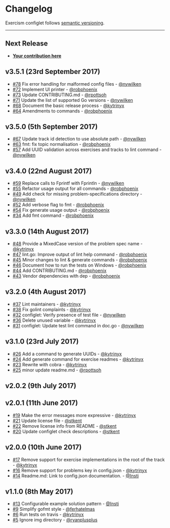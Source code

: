 # Changelog

Exercism configlet follows [semantic versioning](http://semver.org/).

----------------

## Next Release

* [**Your contribution here**](/CONTRIBUTING.md)

## v3.5.1 (23rd September 2017)

* [#78](https://github.com/exercism/configlet/pull/78) Fix error handling for malformed config files - [@nywilken]
* [#72](https://github.com/exercism/configlet/pull/72) Implement UI printer - [@robphoenix]
* [#73](https://github.com/exercism/configlet/pull/73) Update CONTRIBUTING.md - [@rpottsoh]
* [#71](https://github.com/exercism/configlet/pull/71) Update the list of supported Go versions - [@nywilken]
* [#68](https://github.com/exercism/configlet/pull/68) Document the basic release process - [@kytrinyx]
* [#64](https://github.com/exercism/configlet/pull/64) Amendments to commands - [@robphoenix]

## v3.5.0 (5th September 2017)

* [#67](https://github.com/exercism/configlet/pull/67) Update track id detection to use absolute path - [@nywilken]
* [#63](https://github.com/exercism/configlet/pull/63) fmt: fix topic normalisation - [@robphoenix]
* [#57](https://github.com/exercism/configlet/pull/57) Add UUID validation across exercises and tracks to lint command - [@nywilken]

## v3.4.0 (22nd August 2017)

* [#59](https://github.com/exercism/configlet/pull/59) Replace calls to Fprintf with Fprintln - [@nywilken]
* [#55](https://github.com/exercism/configlet/pull/55) Refactor usage output for all commands - [@robphoenix]
* [#49](https://github.com/exercism/configlet/pull/49) Add check for missing problem-specifications directory - [@nywilken]
* [#52](https://github.com/exercism/configlet/pull/52) Add verbose flag to fmt - [@robphoenix]
* [#54](https://github.com/exercism/configlet/pull/54) Fix generate usage output - [@robphoenix]
* [#34](https://github.com/exercism/configlet/pull/34) Add fmt command - [@robphoenix]

## v3.3.0 (14th August 2017)

* [#48](https://github.com/exercism/configlet/pull/48) Provide a MixedCase version of the problem spec name - [@kytrinyx]
* [#47](https://github.com/exercism/configlet/pull/47) lint.go: Improve output of lint help command - [@robphoenix]
* [#45](https://github.com/exercism/configlet/pull/45) Minor changes to lint & generate commands - [@robphoenix]
* [#46](https://github.com/exercism/configlet/pull/46) Document how to run the tests on Windows - [@robphoenix]
* [#44](https://github.com/exercism/configlet/pull/44) Add CONTRIBUTING.md - [@robphoenix]
* [#43](https://github.com/exercism/configlet/pull/43) Vendor dependencies with dep - [@robphoenix]

## v3.2.0 (4th August 2017)

* [#37](https://github.com/exercism/configlet/pull/37) Lint maintainers - [@kytrinyx]
* [#38](https://github.com/exercism/configlet/pull/38) Fix golint complaints - [@kytrinyx]
* [#32](https://github.com/exercism/configlet/pull/32) configlet: Verify presence of test file - [@nywilken]
* [#36](https://github.com/exercism/configlet/pull/36) Delete unused variable - [@kytrinyx]
* [#31](https://github.com/exercism/configlet/pull/31) configlet: Update test lint command in doc.go - [@nywilken]

## v3.1.0 (23rd July 2017)

* [#26](https://github.com/exercism/configlet/pull/26) Add a command to generate UUIDs - [@kytrinyx]
* [#24](https://github.com/exercism/configlet/pull/24) Add generate command for exercise readmes - [@kytrinyx]
* [#23](https://github.com/exercism/configlet/pull/23) Rewrite with cobra - [@kytrinyx]
* [#25](https://github.com/exercism/configlet/pull/25) minor update readme.md - [@rpottsoh]

## v2.0.2 (9th July 2017)

## v2.0.1 (11th June 2017)

* [#19](https://github.com/exercism/configlet/pull/19) Make the error messages more expressive - [@kytrinyx]
* [#21](https://github.com/exercism/configlet/pull/21) Update license file - [@stkent]
* [#22](https://github.com/exercism/configlet/pull/22) Remove license info from README - [@stkent]
* [#20](https://github.com/exercism/configlet/pull/20) Update configlet check descriptions - [@stkent]

## v2.0.0 (10th June 2017)

* [#17](https://github.com/exercism/configlet/pull/17) Remove support for exercise implementations in the root of the track - [@kytrinyx]
* [#16](https://github.com/exercism/configlet/pull/16) Remove support for problems key in config.json - [@kytrinyx]
* [#14](https://github.com/exercism/configlet/pull/14) Readme.md: Link to config.json documentation. - [@Insti]

## v1.1.0 (8th May 2017)

* [#13](https://github.com/exercism/configlet/pull/13) Configurable example solution pattern - [@Insti]
* [#9](https://github.com/exercism/configlet/pull/9) Simplify gofmt style - [@ferhatelmas]
* [#6](https://github.com/exercism/configlet/pull/6) Run tests on travis - [@kytrinyx]
* [#5](https://github.com/exercism/configlet/pull/5) Ignore img directory - [@ryanplusplus]

[@Insti]: https://github.com/Insti
[@ferhatelmas]: https://github.com/ferhatelmas
[@kytrinyx]: https://github.com/kytrinyx
[@nywilken]: https://github.com/nywilken
[@robphoenix]: https://github.com/robphoenix
[@rpottsoh]: https://github.com/rpottsoh
[@ryanplusplus]: https://github.com/ryanplusplus
[@stkent]: https://github.com/stkent

